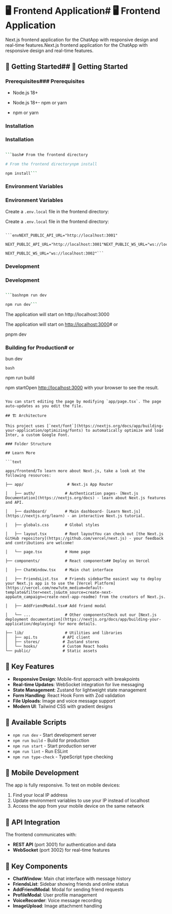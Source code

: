 # 🖥️ Frontend Application# 🖥️ Frontend Application



Next.js frontend application for the ChatApp with responsive design and real-time features.Next.js frontend application for the ChatApp with responsive design and real-time features.



## 🚀 Getting Started## 🚀 Getting Started



### Prerequisites### Prerequisites

- Node.js 18+

- Node.js 18+- npm or yarn

- npm or yarn

### Installation

### Installation

```bash

```bash# From the frontend directory

# From the frontend directorynpm install

npm install```

```

### Environment Variables

### Environment Variables

Create a `.env.local` file in the frontend directory:

Create a `.env.local` file in the frontend directory:

```env

```envNEXT_PUBLIC_API_URL="http://localhost:3001"

NEXT_PUBLIC_API_URL="http://localhost:3001"NEXT_PUBLIC_WS_URL="ws://localhost:3002"

NEXT_PUBLIC_WS_URL="ws://localhost:3002"```

```

### Development

### Development

```bash

```bashnpm run dev

npm run dev```

```

The application will start on http://localhost:3000

The application will start on <http://localhost:3000># or

pnpm dev

### Building for Production# or

bun dev

```bash```

npm run build

npm startOpen [http://localhost:3000](http://localhost:3000) with your browser to see the result.

```

You can start editing the page by modifying `app/page.tsx`. The page auto-updates as you edit the file.

## 🏗️ Architecture

This project uses [`next/font`](https://nextjs.org/docs/app/building-your-application/optimizing/fonts) to automatically optimize and load Inter, a custom Google Font.

### Folder Structure

## Learn More

```text

apps/frontend/To learn more about Next.js, take a look at the following resources:

├── app/                   # Next.js App Router

│   ├── auth/             # Authentication pages- [Next.js Documentation](https://nextjs.org/docs) - learn about Next.js features and API.

│   ├── dashboard/        # Main dashboard- [Learn Next.js](https://nextjs.org/learn) - an interactive Next.js tutorial.

│   ├── globals.css       # Global styles

│   ├── layout.tsx        # Root layoutYou can check out [the Next.js GitHub repository](https://github.com/vercel/next.js) - your feedback and contributions are welcome!

│   └── page.tsx          # Home page

├── components/           # React components## Deploy on Vercel

│   ├── ChatWindow.tsx    # Main chat interface

│   ├── FriendsList.tsx   # Friends sidebarThe easiest way to deploy your Next.js app is to use the [Vercel Platform](https://vercel.com/new?utm_medium=default-template&filter=next.js&utm_source=create-next-app&utm_campaign=create-next-app-readme) from the creators of Next.js.

│   ├── AddFriendModal.tsx# Add friend modal

│   └── ...               # Other componentsCheck out our [Next.js deployment documentation](https://nextjs.org/docs/app/building-your-application/deploying) for more details.

├── lib/                  # Utilities and libraries
│   ├── api.ts           # API client
│   ├── stores/          # Zustand stores
│   └── hooks/           # Custom React hooks
└── public/              # Static assets
```

## 🎨 Key Features

- **Responsive Design**: Mobile-first approach with breakpoints
- **Real-time Updates**: WebSocket integration for live messaging
- **State Management**: Zustand for lightweight state management
- **Form Handling**: React Hook Form with Zod validation
- **File Uploads**: Image and voice message support
- **Modern UI**: Tailwind CSS with gradient designs

## 🔧 Available Scripts

- `npm run dev` - Start development server
- `npm run build` - Build for production
- `npm run start` - Start production server
- `npm run lint` - Run ESLint
- `npm run type-check` - TypeScript type checking

## 📱 Mobile Development

The app is fully responsive. To test on mobile devices:

1. Find your local IP address
2. Update environment variables to use your IP instead of localhost
3. Access the app from your mobile device on the same network

## 🔗 API Integration

The frontend communicates with:

- **REST API** (port 3001) for authentication and data
- **WebSocket** (port 3002) for real-time features

## 🎯 Key Components

- **ChatWindow**: Main chat interface with message history
- **FriendsList**: Sidebar showing friends and online status
- **AddFriendModal**: Modal for sending friend requests
- **ProfileModal**: User profile management
- **VoiceRecorder**: Voice message recording
- **ImageUpload**: Image attachment handling